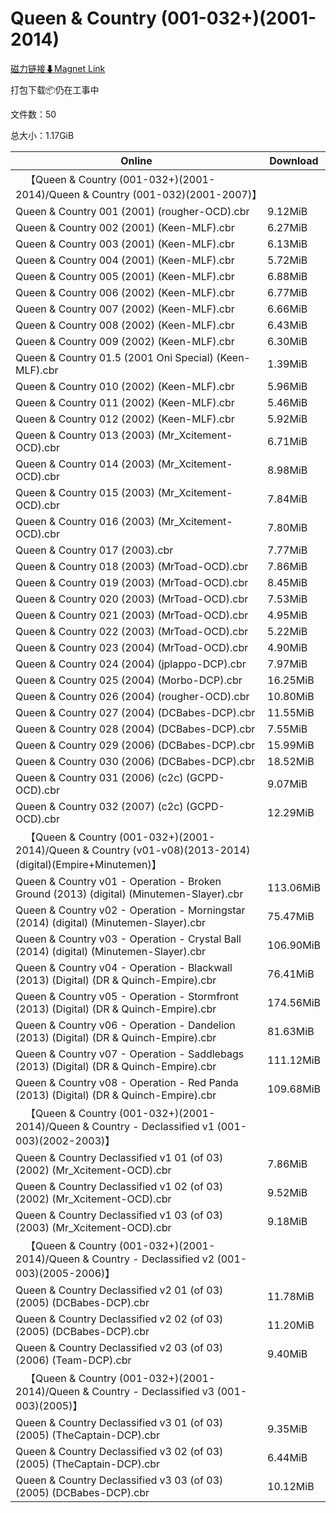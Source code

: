 # Queen & Country (001-032+)(2001-2014)

[磁力链接⬇Magnet Link](magnet:?xt=urn:btih:f5c479a90dc0bcfc725a35be457916a1b9113078&dn=Queen%20%26%20Country%20%28001-032%2B%29%282001-2014%29)

打包下载📦仍在工事中

文件数：50

总大小：1.17GiB

Online | Download
--- | ---
&emsp;【Queen & Country (001-032+)(2001-2014)/Queen & Country (001-032)(2001-2007)】 | 
Queen & Country 001 (2001) (rougher-OCD).cbr | 9.12MiB
Queen & Country 002 (2001) (Keen-MLF).cbr | 6.27MiB
Queen & Country 003 (2001) (Keen-MLF).cbr | 6.13MiB
Queen & Country 004 (2001) (Keen-MLF).cbr | 5.72MiB
Queen & Country 005 (2001) (Keen-MLF).cbr | 6.88MiB
Queen & Country 006 (2002) (Keen-MLF).cbr | 6.77MiB
Queen & Country 007 (2002) (Keen-MLF).cbr | 6.66MiB
Queen & Country 008 (2002) (Keen-MLF).cbr | 6.43MiB
Queen & Country 009 (2002) (Keen-MLF).cbr | 6.30MiB
Queen & Country 01.5 (2001 Oni Special) (Keen-MLF).cbr | 1.39MiB
Queen & Country 010 (2002) (Keen-MLF).cbr | 5.96MiB
Queen & Country 011 (2002) (Keen-MLF).cbr | 5.46MiB
Queen & Country 012 (2002) (Keen-MLF).cbr | 5.92MiB
Queen & Country 013 (2003) (Mr\_Xcitement-OCD).cbr | 6.71MiB
Queen & Country 014 (2003) (Mr\_Xcitement-OCD).cbr | 8.98MiB
Queen & Country 015 (2003) (Mr\_Xcitement-OCD).cbr | 7.84MiB
Queen & Country 016 (2003) (Mr\_Xcitement-OCD).cbr | 7.80MiB
Queen & Country 017 (2003).cbr | 7.77MiB
Queen & Country 018 (2003) (MrToad-OCD).cbr | 7.86MiB
Queen & Country 019 (2003) (MrToad-OCD).cbr | 8.45MiB
Queen & Country 020 (2003) (MrToad-OCD).cbr | 7.53MiB
Queen & Country 021 (2003) (MrToad-OCD).cbr | 4.95MiB
Queen & Country 022 (2003) (MrToad-OCD).cbr | 5.22MiB
Queen & Country 023 (2004) (MrToad-OCD).cbr | 4.90MiB
Queen & Country 024 (2004) (jplappo-DCP).cbr | 7.97MiB
Queen & Country 025 (2004) (Morbo-DCP).cbr | 16.25MiB
Queen & Country 026 (2004) (rougher-OCD).cbr | 10.80MiB
Queen & Country 027 (2004) (DCBabes-DCP).cbr | 11.55MiB
Queen & Country 028 (2004) (DCBabes-DCP).cbr | 7.55MiB
Queen & Country 029 (2006) (DCBabes-DCP).cbr | 15.99MiB
Queen & Country 030 (2006) (DCBabes-DCP).cbr | 18.52MiB
Queen & Country 031 (2006) (c2c) (GCPD-OCD).cbr | 9.07MiB
Queen & Country 032 (2007) (c2c) (GCPD-OCD).cbr | 12.29MiB
&emsp;【Queen & Country (001-032+)(2001-2014)/Queen & Country (v01-v08)(2013-2014)(digital)(Empire+Minutemen)】 | 
Queen & Country v01 - Operation - Broken Ground (2013) (digital) (Minutemen-Slayer).cbr | 113.06MiB
Queen & Country v02 - Operation - Morningstar (2014) (digital) (Minutemen-Slayer).cbr | 75.47MiB
Queen & Country v03 - Operation - Crystal Ball (2014) (digital) (Minutemen-Slayer).cbr | 106.90MiB
Queen & Country v04 - Operation - Blackwall (2013) (Digital) (DR & Quinch-Empire).cbr | 76.41MiB
Queen & Country v05 - Operation - Stormfront (2013) (Digital) (DR & Quinch-Empire).cbr | 174.56MiB
Queen & Country v06 - Operation - Dandelion (2013) (Digital) (DR & Quinch-Empire).cbr | 81.63MiB
Queen & Country v07 - Operation - Saddlebags (2013) (Digital) (DR & Quinch-Empire).cbr | 111.12MiB
Queen & Country v08 - Operation - Red Panda (2013) (Digital) (DR & Quinch-Empire).cbr | 109.68MiB
&emsp;【Queen & Country (001-032+)(2001-2014)/Queen & Country - Declassified v1 (001-003)(2002-2003)】 | 
Queen & Country Declassified v1 01 (of 03) (2002) (Mr\_Xcitement-OCD).cbr | 7.86MiB
Queen & Country Declassified v1 02 (of 03) (2002) (Mr\_Xcitement-OCD).cbr | 9.52MiB
Queen & Country Declassified v1 03 (of 03) (2003) (Mr\_Xcitement-OCD).cbr | 9.18MiB
&emsp;【Queen & Country (001-032+)(2001-2014)/Queen & Country - Declassified v2 (001-003)(2005-2006)】 | 
Queen & Country Declassified v2 01 (of 03) (2005) (DCBabes-DCP).cbr | 11.78MiB
Queen & Country Declassified v2 02 (of 03) (2005) (DCBabes-DCP).cbr | 11.20MiB
Queen & Country Declassified v2 03 (of 03) (2006) (Team-DCP).cbr | 9.40MiB
&emsp;【Queen & Country (001-032+)(2001-2014)/Queen & Country - Declassified v3 (001-003)(2005)】 | 
Queen & Country Declassified v3 01 (of 03) (2005) (TheCaptain-DCP).cbr | 9.35MiB
Queen & Country Declassified v3 02 (of 03) (2005) (TheCaptain-DCP).cbr | 6.44MiB
Queen & Country Declassified v3 03 (of 03) (2005) (DCBabes-DCP).cbr | 10.12MiB